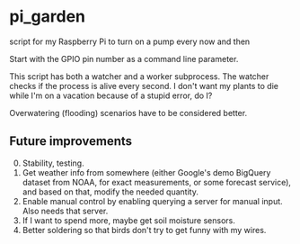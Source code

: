 # pi_garden
script for my Raspberry Pi to turn on a pump every now and then

Start with the GPIO pin number as a command line parameter.

This script has both a watcher and a worker subprocess. The watcher checks if the process is alive every second. I don't want my plants to die while I'm on a vacation because of a stupid error, do I?

Overwatering (flooding) scenarios have to be considered better.

## Future improvements

0. Stability, testing.
1. Get weather info from somewhere (either Google's demo BigQuery dataset from NOAA, for exact measurements, or some forecast service), and based on that, modify the needed quantity.
2. Enable manual control by enabling querying a server for manual input. Also needs that server.
3. If I want to spend more, maybe get soil moisture sensors.
4. Better soldering so that birds don't try to get funny with my wires.
